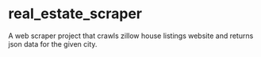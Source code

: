 # real_estate_scraper
A web scraper project that crawls zillow house listings website and returns json data for the given city.
